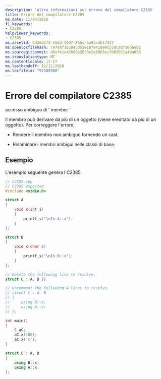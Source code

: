 ```yaml
---
description: 'Altre informazioni su: errore del compilatore C2385'
title: Errore del compilatore C2385
ms.date: 11/04/2016
f1_keywords:
- C2385
helpviewer_keywords:
- C2385
ms.assetid: 6d3dd1f2-e56d-49d7-865c-6a9acdb17417
ms.openlocfilehash: 7978af162045d52e187e41999c55dcad716baeb1
ms.sourcegitcommit: d6af41e42699628c3e2e6063ec7b03931a49a098
ms.translationtype: MT
ms.contentlocale: it-IT
ms.lasthandoff: 12/11/2020
ms.locfileid: "97185908"
---
```

# <a name="compiler-error-c2385"></a>Errore del compilatore C2385

accesso ambiguo di ' member '

Il membro può derivare da più di un oggetto (viene ereditato da più di un oggetto).  Per correggere l'errore,

- Rendere il membro non ambiguo fornendo un cast.

- Rinominare i membri ambigui nelle classi di base.

## <a name="example"></a>Esempio

L'esempio seguente genera l'C2385.

```cpp
// C2385.cpp
// C2385 expected
#include <stdio.h>

struct A
{
    void x(int i)
    {
        printf_s("\nIn A::x");
    }
};

struct B
{
    void x(char c)
    {
        printf_s("\nIn B::x");
    }
};

// Delete the following line to resolve.
struct C : A, B {}

// Uncomment the following 4 lines to resolve.
// struct C : A, B
// {
//     using B::x;
//     using A::x;
// };

int main()
{
    C aC;
    aC.x(100);
    aC.x('c');
}

struct C : A, B
{
    using B::x;
    using A::x;
};
```
